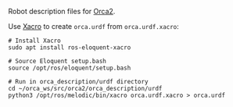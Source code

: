 Robot description files for [Orca2](https://github.com/clydemcqueen/orca2).

Use [Xacro](https://index.ros.org/r/xacro/github-ros-xacro/)
to create `orca.urdf` from `orca.urdf.xacro`:
~~~
# Install Xacro
sudo apt install ros-eloquent-xacro

# Source Eloquent setup.bash
source /opt/ros/eloquent/setup.bash

# Run in orca_description/urdf directory
cd ~/orca_ws/src/orca2/orca_description/urdf
python3 /opt/ros/melodic/bin/xacro orca.urdf.xacro > orca.urdf
~~~